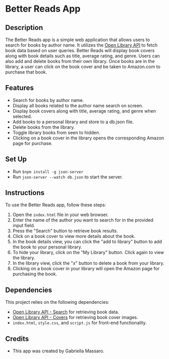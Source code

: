 # Better Reads App

## Description
The Better Reads app is a simple web application that allows users to search for books by author name. It utilizes the [Open Library API](https://openlibrary.org/developers/api) to fetch book data based on user queries. Better Reads will display book covers along with book details such as title, average rating, and genre. Users can also add and delete books from their own library.  Once books are in the library, a user can click on the book cover and be taken to Amazon.com to purchase that book.

## Features
- Search for books by author name.
- Display all books related to the author name search on screen.
- Display book covers along with title, average rating, and genre when selected.
- Add books to a personal library and store to a db.json file.
- Delete books from the library.
- Toggle library books from seen to hidden.
- Clicking on a book cover in the library opens the corresponding Amazon page for purchase.

## Set Up
- Run `$npm install -g json-server`
- Run `json-server --watch db.json` to start the server.

## Instructions
To use the Better Reads app, follow these steps:

1. Open the `index.html` file in your web browser.
2. Enter the name of the author you want to search for in the provided input field.
3. Press the "Search" button to retrieve book results.
4. Click on a book cover to view more details about the book.
5. In the book details view, you can click the "add to library" button to add the book to your personal library.
6. To hide your library, click on the "My Library" button. Click again to view the library.
7. In the library view, click the "x" button to delete a book from your library.
8. Clicking on a book cover in your library will open the Amazon page for purchasing the book.

## Dependencies
This project relies on the following dependencies:
- [Open Library API - Search](https://openlibrary.org/dev/docs/api/search) for retrieving book data.
- [Open Library API - Covers](https://openlibrary.org/dev/docs/api/covers) for retrieving book cover images.
- `index.html`, `style.css`, and `script.js` for front-end functionality.

## Credits
- This app was created by Gabriella Massaro.
